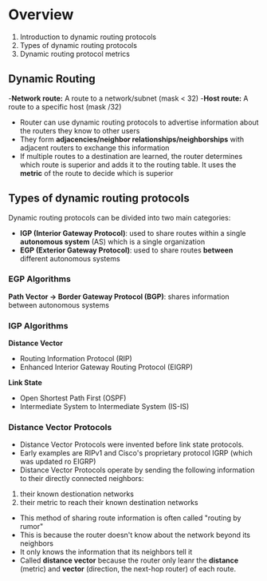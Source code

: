 # Overview
1. Introduction to dynamic routing protocols
2. Types of dynamic routing protocols
3. Dynamic routing protocol metrics


## Dynamic Routing
-**Network route:** A route to a network/subnet (mask < 32)
-**Host route:** A route to a specific host (mask /32)
+ Router can use dynamic routing protocols to advertise information about the routers they know to other users
+ They form **adjacencies/neighbor relationships/neighborships** with adjacent routers to exchange this information
+ If multiple routes to a destination are learned, the router determines which route is superior and adds it to the routing table. It uses the **metric** of the route to decide which is superior

## Types of dynamic routing protocols 
Dynamic routing protocols can be divided into two main categories: 
* **IGP (Interior Gateway Protocol)**: used to share routes within a single **autonomous system** (AS) which is a single organization
* **EGP (Exterior Gateway Protocol)**: used to share routes **between** different autonomous systems

### EGP Algorithms 
**Path Vector -> Border Gateway Protocol (BGP)**: shares information between autonomous systems 

### IGP Algorithms 
**Distance Vector**
* Routing Information Protocol (RIP)
* Enhanced Interior Gateway Routing Protocol (EIGRP)

**Link State**
* Open Shortest Path First (OSPF)
* Intermediate System to Intermediate System (IS-IS)

### Distance Vector Protocols
+ Distance Vector Protocols were invented before link state protocols.
+ Early examples are RIPv1 and Cisco's proprietary protocol IGRP (which was updated ro EIGRP)
+ Distance Vector Protocols operate by sending the following information to their directly connected neighbors:

1. their known destionation networks
2. their metric to reach their known destination networks

+ This method of sharing route information is often called "routing by rumor"
+ This is because the router doesn't know about the network beyond its neighbors
+ It only knows the information that its neighbors tell it
+ Called **distance vector** because the router only leanr the **distance** (metric) and **vector** (direction, the next-hop router) of each route.










  
  
